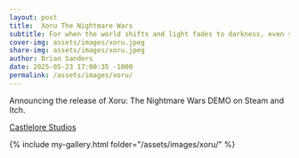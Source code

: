 ```yaml
---
layout: post
title:  Xoru The Nightmare Wars
subtitle: For when the world shifts and light fades to darkness, even sweet dreams become nightmares.
cover-img: assets/images/xoru.jpeg
share-img: assets/images/xoru.jpeg
author: Brian Sanders
date: 2025-05-23 17:00:35 -1000
permalink: /assets/images/xoru/
---
```


Announcing the release of Xoru: The Nightmare Wars DEMO on Steam and Itch.

[Castlelore Studios](https://castlelorestudios.com)

{% include my-gallery.html folder="/assets/images/xoru/" %}


